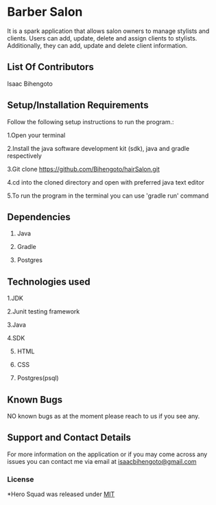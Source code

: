 # Barber Salon

It is a spark application that allows salon owners to manage stylists and clients.
Users can add, update, delete and assign clients to stylists. 
Additionally, they can add, update and delete client information.

## List Of Contributors

Isaac Bihengoto

## Setup/Installation Requirements

Follow the following setup instructions to run the program.:

1.Open your terminal

2.Install the java software development kit (sdk), java and gradle respectively

3.Git clone https://github.com/Bihengoto/hairSalon.git

4.cd into the cloned directory and open with preferred java text editor

5.To run the program in the terminal you can use 'gradle run' command

## Dependencies

1. Java

2. Gradle

3. Postgres

## Technologies used

1.JDK

2.Junit testing framework

3.Java

4.SDK

5. HTML

6. CSS

7. Postgres(psql)


## Known Bugs
NO known bugs as at the moment please reach to us if you see any.


## Support and Contact Details

For more information on the application or if you may come across any issues you can contact me via email at isaacbihengoto@gmail.com

### License
*Hero Squad was released under [MIT](LICENSE)